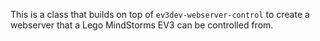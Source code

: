 This is a class that builds on top of ```ev3dev-webserver-control``` to create a webserver that a Lego MindStorms EV3 can be controlled from.